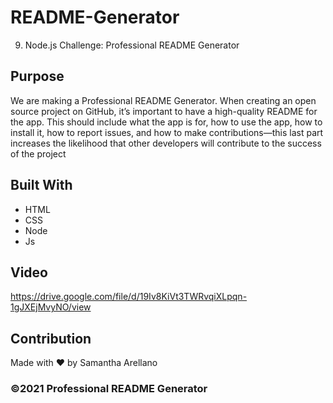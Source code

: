 # README-Generator
9. Node.js Challenge: Professional README Generator

## Purpose
We are making a Professional README Generator.
When creating an open source project on GitHub, it’s important to have a high-quality README for the app. This should include what the app is for, how to use the app, how to install it, how to report issues, and how to make contributions—this last part increases the likelihood that other developers will contribute to the success of the project

## Built With
* HTML
* CSS
* Node
* Js

## Video
https://drive.google.com/file/d/19Iv8KiVt3TWRvqiXLpqn-1gJXEjMvyNO/view

## Contribution
Made with ❤️ by Samantha Arellano

### ©️2021 Professional README Generator

